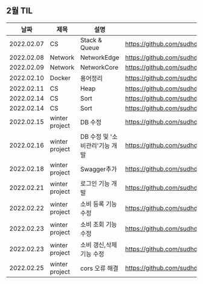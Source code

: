 ## 2월 TIL

| 날짜       | 제목 | 설명   | 링크                                                                     |
| ---------- | ---- | ------ | ------------------------------------------------------------------------ |
| 2022.02.07 | CS | Stack & Queue | https://github.com/sudhdkso/TIL/blob/main/CS/Stack%26Queue/programmers_42584.md|
| 2022.02.08 | Network | NetworkEdge | https://github.com/sudhdkso/TIL/blob/main/Network/1weeks.md|
| 2022.02.09 | Network | NetworkCore | https://github.com/sudhdkso/TIL/blob/main/Network/1weeks.md|
| 2022.02.10 | Docker | 용어정리 | https://github.com/sudhdkso/TIL/blob/main/Docker.md|
| 2022.02.11 | CS | Heap | https://github.com/sudhdkso/TIL/blob/main/CS/Heap/programmers_42628.md|
| 2022.02.14 | CS | Sort | https://github.com/sudhdkso/TIL/blob/main/CS/Sort/programmers_4276.md|
| 2022.02.14 | CS | Sort | https://github.com/sudhdkso/TIL/blob/main/CS/Sort/programmers_42747.md|
| 2022.02.15 | winter project | DB 수정| https://github.com/sudhdkso/2022-SolutionChallenge-UsNe|
| 2022.02.16 | winter project | DB 수정 및 '소비관리'기능 개발 | https://github.com/sudhdkso/2022-SolutionChallenge-UsNe|
| 2022.02.18 | winter project | Swagger추가 | https://github.com/sudhdkso/2022-SolutionChallenge-UsNe|
| 2022.02.21 | winter project | 로그인 기능 개발 | https://github.com/sudhdkso/2022-SolutionChallenge-UsNe|
| 2022.02.22 | winter project | 소비 등록 기능 수정| https://github.com/sudhdkso/2022-SolutionChallenge-UsNe|
| 2022.02.23 | winter project | 소비 조회 기능 수정| https://github.com/sudhdkso/2022-SolutionChallenge-UsNe|
| 2022.02.23 | winter project | 소비 갱신,삭제 기능 수정| https://github.com/sudhdkso/2022-SolutionChallenge-UsNe|
| 2022.02.25 | winter project | cors 오류 해결| https://github.com/sudhdkso/2022-SolutionChallenge-UsNe|
